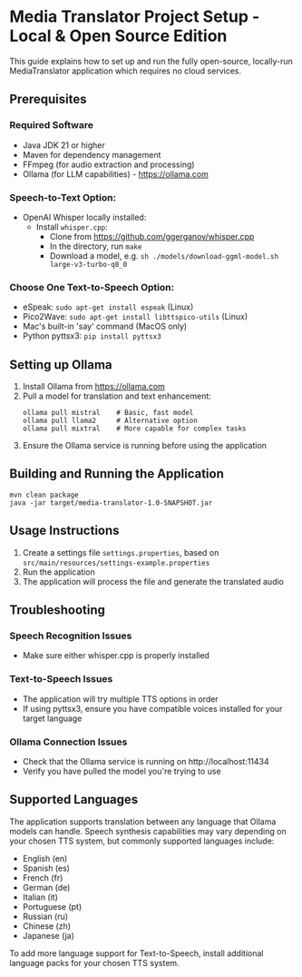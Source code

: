 # Media Translator Project Setup - Local & Open Source Edition

This guide explains how to set up and run the fully open-source, locally-run MediaTranslator application which requires
no cloud services.

## Prerequisites

### Required Software

- Java JDK 21 or higher
- Maven for dependency management
- FFmpeg (for audio extraction and processing)
- Ollama (for LLM capabilities) - https://ollama.com

### Speech-to-Text Option:

- OpenAI Whisper locally installed:
    - Install `whisper.cpp`:
        - Clone from https://github.com/ggerganov/whisper.cpp
        - In the directory, run `make`
        - Download a model, e.g. `sh ./models/download-ggml-model.sh large-v3-turbo-q8_0`

### Choose One Text-to-Speech Option:

- eSpeak: `sudo apt-get install espeak` (Linux)
- Pico2Wave: `sudo apt-get install libttspico-utils` (Linux)
- Mac's built-in 'say' command (MacOS only)
- Python pyttsx3: `pip install pyttsx3`

## Setting up Ollama

1. Install Ollama from https://ollama.com
2. Pull a model for translation and text enhancement:
   ```
   ollama pull mistral    # Basic, fast model
   ollama pull llama2     # Alternative option
   ollama pull mixtral    # More capable for complex tasks
   ```
3. Ensure the Ollama service is running before using the application

## Building and Running the Application

```
mvn clean package
java -jar target/media-translator-1.0-SNAPSHOT.jar
```

## Usage Instructions

1. Create a settings file `settings.properties`, based on `src/main/resources/settings-example.properties`
2. Run the application
3. The application will process the file and generate the translated audio

## Troubleshooting

### Speech Recognition Issues

- Make sure either whisper.cpp is properly installed

### Text-to-Speech Issues

- The application will try multiple TTS options in order
- If using pyttsx3, ensure you have compatible voices installed for your target language

### Ollama Connection Issues

- Check that the Ollama service is running on http://localhost:11434
- Verify you have pulled the model you're trying to use

## Supported Languages

The application supports translation between any language that Ollama models can handle. Speech synthesis capabilities
may vary depending on your chosen TTS system, but commonly supported languages include:

- English (en)
- Spanish (es)
- French (fr)
- German (de)
- Italian (it)
- Portuguese (pt)
- Russian (ru)
- Chinese (zh)
- Japanese (ja)

To add more language support for Text-to-Speech, install additional language packs for your chosen TTS system.